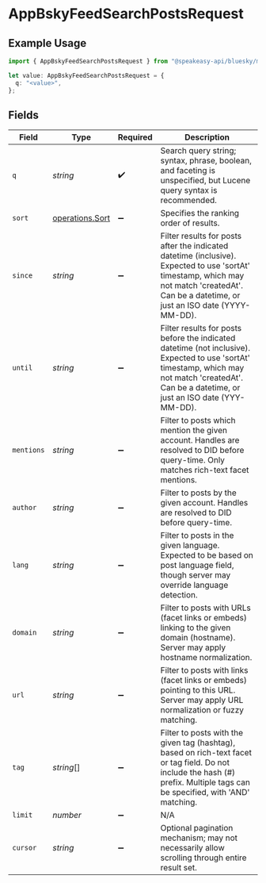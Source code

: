 # AppBskyFeedSearchPostsRequest

## Example Usage

```typescript
import { AppBskyFeedSearchPostsRequest } from "@speakeasy-api/bluesky/models/operations";

let value: AppBskyFeedSearchPostsRequest = {
  q: "<value>",
};
```

## Fields

| Field                                                                                                                                                                                            | Type                                                                                                                                                                                             | Required                                                                                                                                                                                         | Description                                                                                                                                                                                      |
| ------------------------------------------------------------------------------------------------------------------------------------------------------------------------------------------------ | ------------------------------------------------------------------------------------------------------------------------------------------------------------------------------------------------ | ------------------------------------------------------------------------------------------------------------------------------------------------------------------------------------------------ | ------------------------------------------------------------------------------------------------------------------------------------------------------------------------------------------------ |
| `q`                                                                                                                                                                                              | *string*                                                                                                                                                                                         | :heavy_check_mark:                                                                                                                                                                               | Search query string; syntax, phrase, boolean, and faceting is unspecified, but Lucene query syntax is recommended.                                                                               |
| `sort`                                                                                                                                                                                           | [operations.Sort](../../models/operations/sort.md)                                                                                                                                               | :heavy_minus_sign:                                                                                                                                                                               | Specifies the ranking order of results.                                                                                                                                                          |
| `since`                                                                                                                                                                                          | *string*                                                                                                                                                                                         | :heavy_minus_sign:                                                                                                                                                                               | Filter results for posts after the indicated datetime (inclusive). Expected to use 'sortAt' timestamp, which may not match 'createdAt'. Can be a datetime, or just an ISO date (YYYY-MM-DD).     |
| `until`                                                                                                                                                                                          | *string*                                                                                                                                                                                         | :heavy_minus_sign:                                                                                                                                                                               | Filter results for posts before the indicated datetime (not inclusive). Expected to use 'sortAt' timestamp, which may not match 'createdAt'. Can be a datetime, or just an ISO date (YYY-MM-DD). |
| `mentions`                                                                                                                                                                                       | *string*                                                                                                                                                                                         | :heavy_minus_sign:                                                                                                                                                                               | Filter to posts which mention the given account. Handles are resolved to DID before query-time. Only matches rich-text facet mentions.                                                           |
| `author`                                                                                                                                                                                         | *string*                                                                                                                                                                                         | :heavy_minus_sign:                                                                                                                                                                               | Filter to posts by the given account. Handles are resolved to DID before query-time.                                                                                                             |
| `lang`                                                                                                                                                                                           | *string*                                                                                                                                                                                         | :heavy_minus_sign:                                                                                                                                                                               | Filter to posts in the given language. Expected to be based on post language field, though server may override language detection.                                                               |
| `domain`                                                                                                                                                                                         | *string*                                                                                                                                                                                         | :heavy_minus_sign:                                                                                                                                                                               | Filter to posts with URLs (facet links or embeds) linking to the given domain (hostname). Server may apply hostname normalization.                                                               |
| `url`                                                                                                                                                                                            | *string*                                                                                                                                                                                         | :heavy_minus_sign:                                                                                                                                                                               | Filter to posts with links (facet links or embeds) pointing to this URL. Server may apply URL normalization or fuzzy matching.                                                                   |
| `tag`                                                                                                                                                                                            | *string*[]                                                                                                                                                                                       | :heavy_minus_sign:                                                                                                                                                                               | Filter to posts with the given tag (hashtag), based on rich-text facet or tag field. Do not include the hash (#) prefix. Multiple tags can be specified, with 'AND' matching.                    |
| `limit`                                                                                                                                                                                          | *number*                                                                                                                                                                                         | :heavy_minus_sign:                                                                                                                                                                               | N/A                                                                                                                                                                                              |
| `cursor`                                                                                                                                                                                         | *string*                                                                                                                                                                                         | :heavy_minus_sign:                                                                                                                                                                               | Optional pagination mechanism; may not necessarily allow scrolling through entire result set.                                                                                                    |